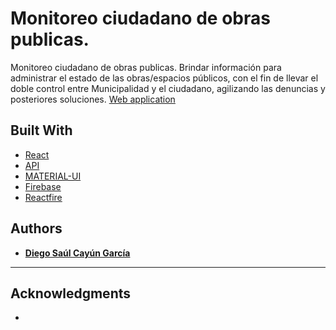 # Monitoreo ciudadano de obras publicas.
Monitoreo ciudadano de obras publicas.
Brindar información para administrar el estado de las obras/espacios públicos, con el fin de llevar el doble control entre Municipalidad y el ciudadano, agilizando las denuncias y posteriores soluciones.
[Web application]()


## Built With

* [React](https://es.reactjs.org/)
* [API]()
* [MATERIAL-UI](https://material-ui.com/)
* [Firebase](https://firebase.google.com/)
* [Reactfire](https://github.com/FirebaseExtended/reactfire)


## Authors

* [**Diego Saúl Cayún García**](https://www.linkedin.com/in/diego-saul-cayun-garcia/) 


---

## Acknowledgments

* 